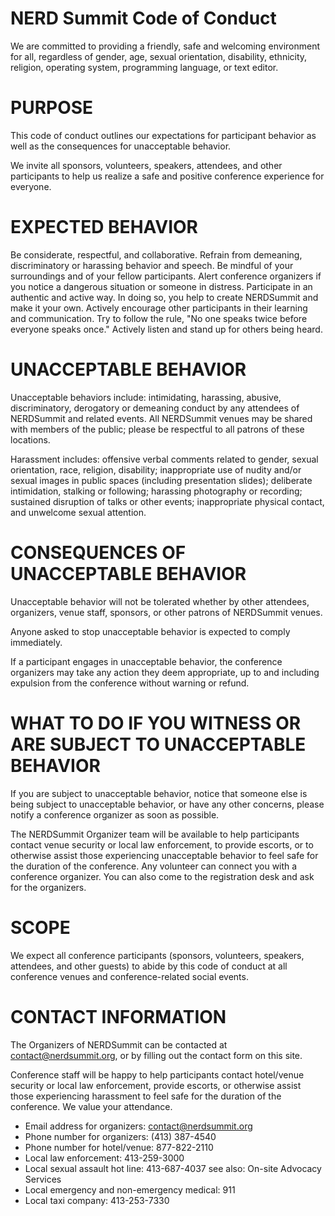 # NERD Summit Code of Conduct
We are committed to providing a friendly, safe and welcoming environment for all, regardless of gender, age, sexual orientation, disability, ethnicity, religion, operating system, programming language, or text editor.

# PURPOSE

This code of conduct outlines our expectations for participant behavior as well as the consequences for unacceptable behavior.

We invite all sponsors, volunteers, speakers, attendees, and other participants to help us realize a safe and positive conference experience for everyone.

# EXPECTED BEHAVIOR

Be considerate, respectful, and collaborative.
Refrain from demeaning, discriminatory or harassing behavior and speech.
Be mindful of your surroundings and of your fellow participants. Alert conference organizers if you notice a dangerous situation or someone in distress.
Participate in an authentic and active way. In doing so, you help to create NERDSummit and make it your own.
Actively encourage other participants in their learning and communication.
Try to follow the rule, "No one speaks twice before everyone speaks once."
Actively listen and stand up for others being heard.

# UNACCEPTABLE BEHAVIOR

Unacceptable behaviors include: intimidating, harassing, abusive, discriminatory, derogatory or demeaning conduct by any attendees of NERDSummit and related events. All NERDSummit venues may be shared with members of the public; please be respectful to all patrons of these locations.

Harassment includes: offensive verbal comments related to gender, sexual orientation, race, religion, disability; inappropriate use of nudity and/or sexual images in public spaces (including presentation slides); deliberate intimidation, stalking or following; harassing photography or recording; sustained disruption of talks or other events; inappropriate physical contact, and unwelcome sexual attention.

# CONSEQUENCES OF UNACCEPTABLE BEHAVIOR

Unacceptable behavior will not be tolerated whether by other attendees, organizers, venue staff, sponsors, or other patrons of NERDSummit venues.

Anyone asked to stop unacceptable behavior is expected to comply immediately.

If a participant engages in unacceptable behavior, the conference organizers may take any action they deem appropriate, up to and including expulsion from the conference without warning or refund.

# WHAT TO DO IF YOU WITNESS OR ARE SUBJECT TO UNACCEPTABLE BEHAVIOR

If you are subject to unacceptable behavior, notice that someone else is being subject to unacceptable behavior, or have any other concerns, please notify a conference organizer as soon as possible.

The NERDSummit Organizer team will be available to help participants contact venue security or local law enforcement, to provide escorts, or to otherwise assist those experiencing unacceptable behavior to feel safe for the duration of the conference. Any volunteer can connect you with a conference organizer. You can also come to the registration desk and ask for the organizers.

# SCOPE

We expect all conference participants (sponsors, volunteers, speakers, attendees, and other guests) to abide by this code of conduct at all conference venues and conference-related social events.

# CONTACT INFORMATION

The Organizers of NERDSummit can be contacted at contact@nerdsummit.org, or by filling out the contact form on this site.

Conference staff will be happy to help participants contact hotel/venue security or local law enforcement, provide escorts, or otherwise assist those experiencing harassment to feel safe for the duration of the conference. We value your attendance.

* Email address for organizers: contact@nerdsummit.org
* Phone number for organizers: ‭(413) 387-4540‬   
* Phone number for hotel/venue: 877-822-2110
* Local law enforcement: 413-259-3000
* Local sexual assault hot line: 413-687-4037 see also: On-site Advocacy Services
* Local emergency and non-emergency medical: 911
* Local taxi company: 413-253-7330
